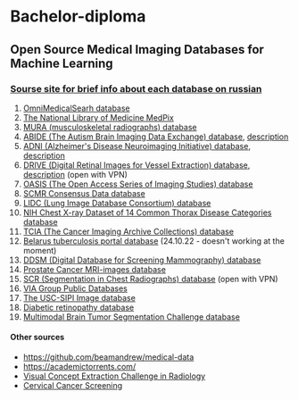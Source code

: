 # Bachelor-diploma

## Open Source Medical Imaging Databases for Machine Learning
### [Sourse site for brief info about each database on russian](https://webiomed.ru/blog/obzor-otkrytykh-istochnikov-dannykh-meditsinskikh-izobrazhenii-dlia-mashinnogo-obucheniia/)

1. [OmniMedicalSearh database](http://www.omnimedicalsearch.com/image_databases.html)
2. [The National Library of Medicine MedPix](https://medpix.nlm.nih.gov/home)
3. [MURA (musculoskeletal radiographs) database](https://stanfordmlgroup.github.io/competitions/mura/)
4. [ABIDE (The Autism Brain Imaging Data Exchange) database](http://preprocessed-connectomes-project.org/abide/), [description](https://pubmed.ncbi.nlm.nih.gov/23774715/)
5. [ADNI (Alzheimer's Disease Neuroimaging Initiative) database](https://adni.loni.usc.edu/data-samples/access-data/), [description](www.neurology.org/content/74/3/201.short)
6. [DRIVE (Digital Retinal Images for Vessel Extraction) database](https://drive.grand-challenge.org/), [description](https://www.isi.uu.nl/) (open with VPN)
7. [OASIS (The Open Access Series of Imaging Studies) database](http://www.oasis-brains.org/)
8. [SCMR Consensus Data database](http://www.cardiacatlas.org/studies/)
9. [LIDC (Lung Image Database Consortium) database](https://imaging.cancer.gov/)
10. [NIH Chest X-ray Dataset of 14 Common Thorax Disease Categories database](https://academictorrents.com/details/557481faacd824c83fbf57dcf7b6da9383b3235a)
11. [TCIA (The Cancer Imaging Archive Collections) database](https://www.cancerimagingarchive.net/)
12. [Belarus tuberculosis portal database](http://tuberculosis.by/) (24.10.22 - doesn't working at the moment)
13. [DDSM (Digital Database for Screening Mammography) database](http://www.eng.usf.edu/cvprg/)
14. [Prostate Cancer MRI-images database](http://i2cvb.github.io/)
15. [SCR (Segmentation in Chest Radiographs) database](https://www.isi.uu.nl/Research/Databases/SCR/) (open with VPN)
16. [VIA Group Public Databases](http://www.via.cornell.edu/databases/)
17. [The USC-SIPI Image database](https://sipi.usc.edu/database/)
18. [Diabetic retinopathy database](https://www.kaggle.com/c/diabetic-retinopathy-detection)
19. [Multimodal Brain Tumor Segmentation Challenge database](http://braintumorsegmentation.org/)

#### Other sources
- https://github.com/beamandrew/medical-data
- https://academictorrents.com/
- [Visual Concept Extraction Challenge in Radiology](https://visceral.eu/)
- [Cervical Cancer Screening](https://www.kaggle.com/c/intel-mobileodt-cervical-cancer-screening/data)
